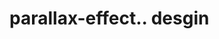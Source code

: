 # parallax-effect.. desgin                                                                                                                                                                                                                                                                                                                                                                                                                                                                                                                                                                                                            
